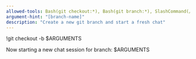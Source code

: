 ```yaml
---
allowed-tools: Bash(git checkout:*), Bash(git branch:*), SlashCommand(/new-chat)
argument-hint: "[branch-name]"
description: "Create a new git branch and start a fresh chat"
---
```

!git checkout -b $ARGUMENTS

Now starting a new chat session for branch: $ARGUMENTS